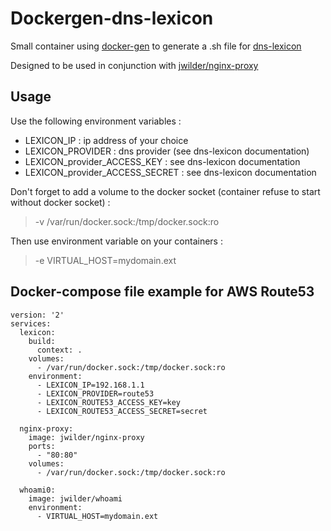 # Dockergen-dns-lexicon

Small container using [docker-gen](https://github.com/jwilder/docker-gen) to generate a .sh file for [dns-lexicon]( https://github.com/AnalogJ/lexicon)

Designed to be used in conjunction with [jwilder/nginx-proxy](https://github.com/jwilder/nginx-proxy)

## Usage

Use the following environment variables :

- LEXICON_IP : ip address of your choice
- LEXICON_PROVIDER : dns provider (see dns-lexicon documentation)
- LEXICON_provider_ACCESS_KEY : see dns-lexicon documentation
- LEXICON_provider_ACCESS_SECRET : see dns-lexicon documentation

Don't forget to add a volume to the docker socket (container refuse to start without docker socket) :

> -v /var/run/docker.sock:/tmp/docker.sock:ro

Then use environment variable on your containers :
> -e VIRTUAL_HOST=mydomain.ext


## Docker-compose file example for AWS Route53

```
version: '2'
services:
  lexicon:
    build:
      context: .
    volumes:
      - /var/run/docker.sock:/tmp/docker.sock:ro
    environment:
      - LEXICON_IP=192.168.1.1
      - LEXICON_PROVIDER=route53
      - LEXICON_ROUTE53_ACCESS_KEY=key
      - LEXICON_ROUTE53_ACCESS_SECRET=secret

  nginx-proxy:
    image: jwilder/nginx-proxy
    ports:
      - "80:80"
    volumes:
      - /var/run/docker.sock:/tmp/docker.sock:ro

  whoami0:
    image: jwilder/whoami
    environment:
      - VIRTUAL_HOST=mydomain.ext
```
